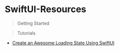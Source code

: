 # SwiftUI-Resources

> Getting Started

> Tutorials
- [Create an Awesome Loading State Using SwiftUI
](https://medium.com/better-programming/create-an-awesome-loading-state-using-swiftui-9815ff6abb80 "Create an Awesome Loading State Using SwiftUI")

